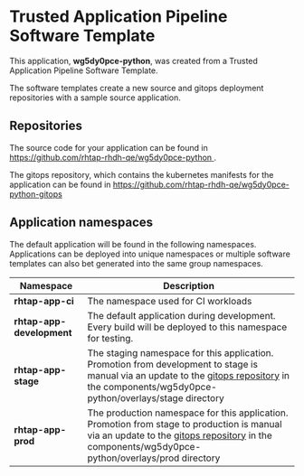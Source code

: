 # Trusted Application Pipeline Software Template

This application, **wg5dy0pce-python**, was created from a Trusted Application Pipeline Software Template.

The software templates create a new source and gitops deployment repositories with a sample source application. 

## Repositories

The source code for your application can be found in [https://github.com/rhtap-rhdh-qe/wg5dy0pce-python ](https://github.com/rhtap-rhdh-qe/wg5dy0pce-python ).
 
The gitops repository, which contains the kubernetes manifests for the application can be found in 
[https://github.com/rhtap-rhdh-qe/wg5dy0pce-python-gitops ](https://github.com/rhtap-rhdh-qe/wg5dy0pce-python-gitops ) 

## Application namespaces 

The default application will be found in the following namespaces. Applications can be deployed into unique namespaces or multiple software templates can also bet generated into the same group namespaces.  

|  Namespace   |  Description   |  
| -------- | -------- |
| **rhtap-app-ci** | The namespace used for CI workloads |
| **rhtap-app-development** | The default application during development. Every build will be deployed to this namespace for testing. |
| **rhtap-app-stage** | The staging namespace for this application. Promotion from development to stage is manual via an update to the [gitops repository](https://github.com/rhtap-rhdh-qe/wg5dy0pce-python-gitops ) in the components/wg5dy0pce-python/overlays/stage directory |
| **rhtap-app-prod** | The production namespace for this application. Promotion from stage to production is manual via an update to the [gitops repository](https://github.com/rhtap-rhdh-qe/wg5dy0pce-python-gitops ) in the components/wg5dy0pce-python/overlays/prod directory |